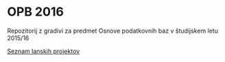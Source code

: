 # OPB 2016
Repozitorij z gradivi za predmet Osnove podatkovnih baz v študijskem letu 2015/16

[Seznam lanskih projektov](https://github.com/alenFMF/OPB14-15/tree/master/oddaje)
